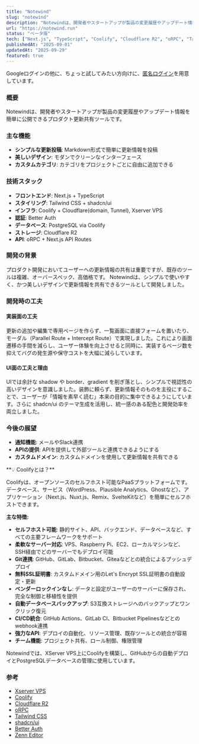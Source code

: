 ```yaml
---
title: "Notewind"
slug: "notewind"
description: "Notewindは、開発者やスタートアップが製品の変更履歴やアップデート情報を簡単に公開できるプロダクト更新共有ツールです"
url: "https://notewind.run"
status: "ベータ版"
tech: ["Next.js", "TypeScript", "Coolify", "Cloudflare R2", "oRPC", "Tailwind CSS", "shadcn/ui", "Better Auth",]
publishedAt: "2025-09-01"
updatedAt: "2025-09-29"
featured: true
---
```


<Callout type="info">
Googleログインの他に、ちょっと試してみたい方向けに、<a target="_blank" href="https://notewind.run/login/anonymous">匿名ログイン</a>を用意しています。
</Callout>


### 概要

Notewindは、開発者やスタートアップが製品の変更履歴やアップデート情報を簡単に公開できるプロダクト更新共有ツールです。

### 主な機能

- **シンプルな更新投稿**: Markdown形式で簡単に更新情報を投稿
- **美しいデザイン**: モダンでクリーンなインターフェース
- **カスタムカテゴリ**: カテゴリをプロジェクトごとに自由に追加できる

### 技術スタック

- **フロントエンド**: Next.js + TypeScript
- **スタイリング**: Tailwind CSS + shadcn/ui
- **インフラ**: Coolify + Cloudflare(domain, Tunnel), Xserver VPS
- **認証**: Better Auth
- **データベース**: PostgreSQL via Coolify
- **ストレージ**: Cloudflare R2
- **API**: oRPC + Next.js API Routes

### 開発の背景

プロダクト開発においてユーザーへの更新情報の共有は重要ですが、既存のツールは複雑、オーバースペック、高価格です。
Notewindは、シンプルで使いやすく、かつ美しいデザインで更新情報を共有できるツールとして開発しました。

### 開発時の工夫

#### 実装面の工夫
更新の追加や編集で専用ページを作らず、一覧画面に直接フォームを置いたり、モーダル（Parallel Route + Intercept Route）で実現しました。これにより画面遷移の手間を減らし、ユーザー体験を向上させると同時に、実装するページ数を抑えてバグの発生源や保守コストを大幅に減らしています。

#### UI面の工夫と理由
UIでは余計な shadow や border、gradient を削ぎ落とし、シンプルで視認性の高いデザインを意識しました。装飾に頼らず、更新情報そのものを主役にすることで、ユーザーが「情報を素早く読む」本来の目的に集中できるようにしています。さらに shadcn/ui のテーマ生成を活用し、統一感のある配色と開発効率を両立しました。

### 今後の展望

- **通知機能**: メールやSlack連携
- **APIの提供**: APIを提供して外部ツールと連携できるようにする
- **カスタムドメイン**: カスタムドメインを使用して更新情報を共有できる

<Callout type="info">
**💡 Coolifyとは？**

 Coolifyは、オープンソースのセルフホスト可能なPaaSプラットフォームです。データベース、サービス（WordPress、Plausible Analytics、Ghostなど）、アプリケーション（Next.js、Nuxt.js、Remix、SvelteKitなど）を簡単にセルフホストできます。

 **主な特徴:**
 - **セルフホスト可能**: 静的サイト、API、バックエンド、データベースなど、すべての主要フレームワークをサポート
 - **柔軟なサーバー対応**: VPS、Raspberry Pi、EC2、ローカルマシンなど、SSH経由でどのサーバーでもデプロイ可能
 - **Git連携**: GitHub、GitLab、Bitbucket、Giteaなどとの統合によるプッシュデプロイ
 - **無料SSL証明書**: カスタムドメイン用のLet's Encrypt SSL証明書の自動設定・更新
 - **ベンダーロックインなし**: データと設定がユーザーのサーバーに保存され、完全な制御と移植性を提供
 - **自動データベースバックアップ**: S3互換ストレージへのバックアップとワンクリック復元
 - **CI/CD統合**: GitHub Actions、GitLab CI、Bitbucket Pipelinesなどとのwebhook連携
 - **強力なAPI**: デプロイの自動化、リソース管理、既存ツールとの統合が容易
 - **チーム機能**: プロジェクト共有、ロール制御、権限管理

 Notewindでは、XServer VPS上にCoolifyを構築し、GitHubからの自動デプロイとPostgreSQLデータベースの管理に使用しています。
 </Callout>

### 参考
- [Xserver VPS](https://vps.xserver.ne.jp/)
- [Coolify](https://coolify.io/docs/)
- [Cloudflare R2](https://developers.cloudflare.com/r2/)
- [oRPC](https://orpc.unnoq.com/)
- [Tailwind CSS](https://tailwindcss.com/)
- [shadcn/ui](https://ui.shadcn.com/)
- [Better Auth](https://better-auth.com/)
- [Zenn Editor](https://github.com/zenn-dev/zenn-editor/tree/canary/packages)
